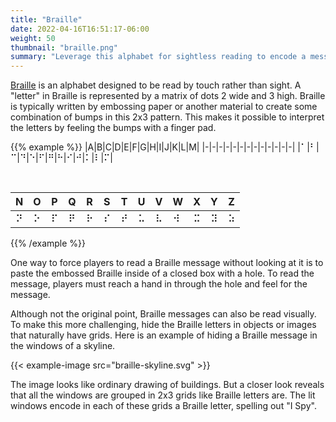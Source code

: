```yaml
---
title: "Braille"
date: 2022-04-16T16:51:17-06:00
weight: 50
thumbnail: "braille.png"
summary: "Leverage this alphabet for sightless reading to encode a message in a pattern of dots."
---
```


[Braille] is an alphabet designed to be read by touch rather than sight. A
"letter" in Braille is represented by a matrix of dots 2 wide and 3 high.
Braille is typically written by embossing paper or another material to
create some combination of bumps in this 2x3 pattern. This makes it
possible to interpret the letters by feeling the bumps with a finger pad.

{{% example %}}
|A|B|C|D|E|F|G|H|I|J|K|L|M|
|-|-|-|-|-|-|-|-|-|-|-|-|-|
|⠁|⠃|⠉|⠙|⠑|⠋|⠛|⠓|⠊|⠚|⠅|⠇|⠍|

<br/>

|N|O|P|Q|R|S|T|U|V|W|X|Y|Z|
|-|-|-|-|-|-|-|-|-|-|-|-|-|
|⠝|⠕|⠏|⠟|⠗|⠎|⠞|⠥|⠧|⠺|⠭|⠽|⠵|
{{% /example %}}

One way to force players to read a Braille message without looking at it is
to paste the embossed Braille inside of a closed box with a hole. To read
the message, players must reach a hand in through the hole and feel for the
message.

Although not the original point, Braille messages can also be read
visually. To make this more challenging, hide the Braille letters in
objects or images that naturally have grids. Here is an example of hiding a
Braille message in the windows of a skyline.

{{< example-image src="braille-skyline.svg" >}}

The image looks like ordinary drawing of buildings. But a closer look
reveals that all the windows are grouped in 2x3 grids like Braille letters
are. The lit windows encode in each of these grids a Braille letter,
spelling out "I Spy".


[Braille]: https://en.wikipedia.org/wiki/Braille
